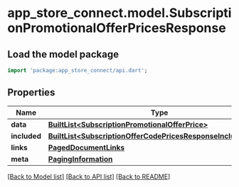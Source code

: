 # app_store_connect.model.SubscriptionPromotionalOfferPricesResponse

## Load the model package
```dart
import 'package:app_store_connect/api.dart';
```

## Properties
Name | Type | Description | Notes
------------ | ------------- | ------------- | -------------
**data** | [**BuiltList&lt;SubscriptionPromotionalOfferPrice&gt;**](SubscriptionPromotionalOfferPrice.md) |  | 
**included** | [**BuiltList&lt;SubscriptionOfferCodePricesResponseIncludedInner&gt;**](SubscriptionOfferCodePricesResponseIncludedInner.md) |  | [optional] 
**links** | [**PagedDocumentLinks**](PagedDocumentLinks.md) |  | 
**meta** | [**PagingInformation**](PagingInformation.md) |  | [optional] 

[[Back to Model list]](../README.md#documentation-for-models) [[Back to API list]](../README.md#documentation-for-api-endpoints) [[Back to README]](../README.md)


